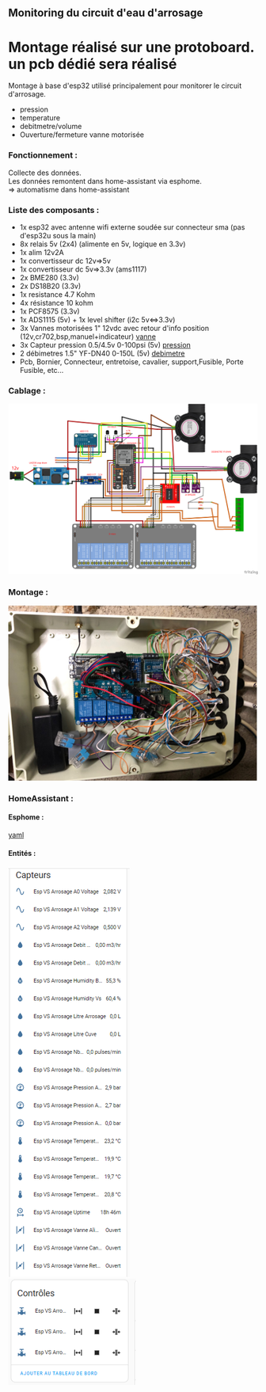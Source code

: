 ## Monitoring du circuit d'eau d'arrosage

# Montage réalisé sur une protoboard. un pcb dédié sera réalisé

Montage à base d'esp32 utilisé principalement pour monitorer le circuit d'arrosage.  

- pression
- temperature
- debitmetre/volume
- Ouverture/fermeture vanne motorisée  

### Fonctionnement :

Collecte des données.  
Les données remontent dans home-assistant via esphome.  
 => automatisme dans home-assistant   

### Liste des composants :

- 1x esp32 avec antenne wifi externe soudée sur connecteur sma (pas d'esp32u sous la main)
- 8x relais 5v (2x4) (alimente en 5v, logique en 3.3v)
- 1x alim 12v2A
- 1x convertisseur dc 12v=>5v
- 1x convertisseur dc 5v=>3.3v (ams1117)
- 2x BME280 (3.3v)
- 2x DS18B20 (3.3v)
- 1x resistance 4.7 Kohm
- 4x résistance 10 kohm
- 1x PCF8575 (3.3v)
- 1x ADS1115 (5v) + 1x level shifter (i2c 5v<=>3.3v)
- 3x Vannes motorisées 1" 12vdc avec retour d'info position (12v,cr702,bsp,manuel+indicateur) [vanne](https://fr.aliexpress.com/item/32960203891.html?spm=a2g0o.order_list.order_list_main.298.31bd5e5b6e3TMk&gatewayAdapt=glo2fra)
- 3x Capteur pression 0.5/4.5v 0-100psi (5v) [pression](https://www.amazon.fr/gp/product/B08ZDLYKFH/ref=ox_sc_saved_image_1?smid=A1KGD9U4C0ZGWS&psc=1)
- 2 débimetres 1.5" YF-DN40 0-150L (5v) [debimetre](https://fr.aliexpress.com/item/1005003177939542.html?spm=a2g0o.order_list.order_list_main.886.7a7b5e5b7BWxKA&gatewayAdapt=glo2fra)
- Pcb, Bornier, Connecteur, entretoise, cavalier, support,Fusible, Porte Fusible, etc... 

### Cablage :

![links](https://github.com/NicoDupont/Monitoring_Arrosage/blob/main/doc/fritzing.png)

### Montage :

![board](https://github.com/NicoDupont/Monitoring_Arrosage/blob/main/doc/box.png)

### HomeAssistant :

#### Esphome :

[yaml](https://github.com/NicoDupont/Monitoring_Arrosage/blob/main/esp-vs-arrosage.yaml)

#### Entités :

![links](https://github.com/NicoDupont/Monitoring_Arrosage/blob/main/doc/entite1.png)
![links](https://github.com/NicoDupont/Monitoring_Arrosage/blob/main/doc/entite2.png)
